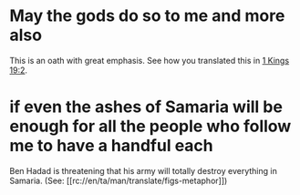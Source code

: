 # May the gods do so to me and more also

This is an oath with great emphasis. See how you translated this in [1 Kings 19:2](../19/01.md).

# if even the ashes of Samaria will be enough for all the people who follow me to have a handful each

Ben Hadad is threatening that his army will totally destroy everything in Samaria. (See: [[rc://en/ta/man/translate/figs-metaphor]])

